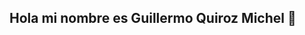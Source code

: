 ## Hola mi nombre es Guillermo Quiroz Michel 👋

<!--
**QMGuillermo23/QMGuillermo23** is a ✨ _special_ ✨ repository because its `README.md` (this file) appears on your GitHub profile.

Here are some ideas to get you started:

Soy Licenciado en Contaduría con más de 10 años de experiencia en contabilidad y análisis financiero, complementada con conocimientos en Data Science adquiridos en el BootCamp de Tripleten. Me especializo en el análisis de datos y la automatización de procesos mediante herramientas como Python y SQL. Mi objetivo es aplicar y expandir mis habilidades en un entorno de Ciencia de Datos, contribuyendo al éxito de proyectos analíticos y al desarrollo de soluciones basadas en datos.

Me pueden contactar LinkedIn: https://www.linkedin.com/in/guillermo-quiroz-michel-23qm1982/



